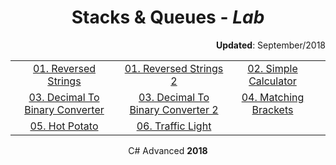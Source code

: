 <h1 align="center"> Stacks & Queues - <em>Lab</em> </h1>
<p align="right"> <b>Updated</b>:  September/2018 </p>

| | |  | |
| :-------------: |:-------------:| :-----:| :-----:|
|  [01. Reversed Strings](https://github.com/emilia98/SoftUni-CSHARP-Fundamentals/tree/master/C%23%20Advanced/01.Stacks_Queues-Lab/StacksQueues_Lab/01.ReverseStrings)     | [01. Reversed Strings 2](https://github.com/emilia98/SoftUni-CSHARP-Fundamentals/tree/master/C%23%20Advanced/01.Stacks_Queues-Lab/StacksQueues_Lab/01.ReverseStrings_2) | [02. Simple Calculator](https://github.com/emilia98/SoftUni-CSHARP-Fundamentals/tree/master/C%23%20Advanced/01.Stacks_Queues-Lab/StacksQueues_Lab/02.SimpleCalculator) |
| [03. Decimal To Binary Converter](https://github.com/emilia98/SoftUni-CSHARP-Fundamentals/tree/master/C%23%20Advanced/01.Stacks_Queues-Lab/StacksQueues_Lab/03.DecimalToBinaryConverter) | [03. Decimal To Binary Converter 2](https://github.com/emilia98/SoftUni-CSHARP-Fundamentals/tree/master/C%23%20Advanced/01.Stacks_Queues-Lab/StacksQueues_Lab/03.DecimalToBinaryConverter_2) |  [04. Matching Brackets](https://github.com/emilia98/SoftUni-CSHARP-Fundamentals/tree/master/C%23%20Advanced/01.Stacks_Queues-Lab/StacksQueues_Lab/04.MatchingBrackets) |
| [05. Hot Potato](https://github.com/emilia98/SoftUni-CSHARP-Fundamentals/tree/master/C%23%20Advanced/01.Stacks_Queues-Lab/StacksQueues_Lab/05.HotPotato) | [06. Traffic Light](https://github.com/emilia98/SoftUni-CSHARP-Fundamentals/tree/master/C%23%20Advanced/01.Stacks_Queues-Lab/StacksQueues_Lab/06.TrafficLight)  |   

<p align="center"> C# Advanced <b>2018 </p>